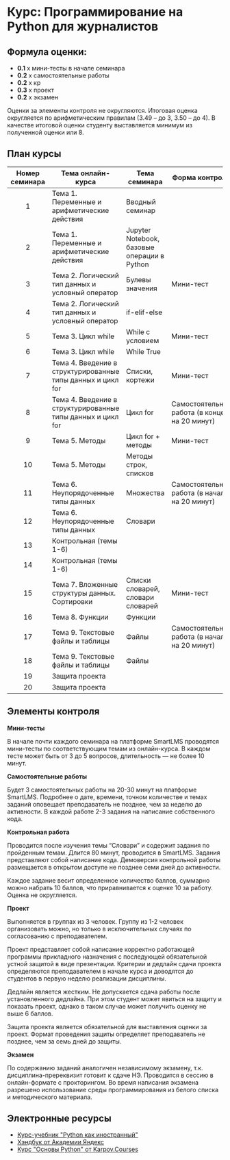 # Курс: Программирование на Python для журналистов

## Формула оценки:
- **0.1** х мини-тесты в начале семинара
- **0.2** х самостоятельные работы
- **0.2** х кр
- **0.3** х проект
- **0.2** х экзамен

Оценки за элементы контроля не округляются. Итоговая оценка округляется по арифметическим правилам (3.49 – до 3, 3.50 – до 4). В качестве итоговой оценки студенту выставляется минимум из полученной оценки или 8.

## План курсы

|Номер семинара|Тема онлайн-курса|Тема семинара|Форма контроля|
| :----: | -|-|-|
| 1| Тема 1. Переменные и арифметические действия| Вводный семинар||
| 2| Тема 1. Переменные и арифметические действия| Jupyter Notebook, базовые операции в Python||
| 3| Тема 2. Логический тип данных и условный оператор| Булевы значения|Мини-тест|
| 4| Тема 2. Логический тип данных и условный оператор| if-elif-else||
| 5| Тема 3. Цикл while| While c условием|Мини-тест|
| 6| Тема 3. Цикл while| While True||
| 7| Тема 4. Введение в структурированные типы данных и цикл for| Списки, кортежи|Мини-тест|
| 8| Тема 4. Введение в структурированные типы данных и цикл for| Цикл for|Самостоятельная работа (в конце на 20 минут)|
| 9| Тема 5. Методы| Цикл for + методы|Мини-тест|
| 10| Тема 5. Методы| Методы строк, списков||
| 11| Тема 6. Неупорядоченные типы данных| Множества|Самостоятельная работа (в начале на 20 минут)|
| 12| Тема 6. Неупорядоченные типы данных| Словари||
| 13| Контрольная (темы 1-6)| ||
| 14| Контрольная (темы 1-6)| ||
| 15| Тема 7. Вложенные структуры данных. Сортировки| Списки словарей, словари словарей|Мини-тест|
| 16| Тема 8. Функции| Функции||
| 17| Тема 9. Текстовые файлы и таблицы| Файлы|Самостоятельная работа (в начале на 20 минут)|
| 18| Тема 9. Текстовые файлы и таблицы| Файлы||
| 19| Защита проекта| ||
| 20| Защита проекта| ||


## Элементы  контроля

**Мини-тесты**

В начале почти каждого семинара на платформе SmartLMS проводятся мини-тесты по соответствующим темам из онлайн-курса. В каждом тесте может быть от 3 до 5 вопросов, длительность — не более 10 минут.

**Самостоятельные работы**

Будет 3 самостоятельных работы на 20-30 минут на платформе SmartLMS. Подробнее о дате, времени, точном количестве и темах заданий оповещает преподаватель не позднее, чем за неделю до активности. В каждой работе 2-3 задания на написание собственного кода.

**Контрольная работа**

Проводится после изучения темы “Словари” и содержит задания по пройденным темам. Длится 80 минут, проводится в SmartLMS. Задания представляют собой написание кода. Демоверсия контрольной работы размещается в открытом доступе не позднее семи дней до активности.

Каждое задание весит определенное количество баллов, суммарно можно набрать 10 баллов, что приравнивается к оценке 10 за работу. Оценка не округляется.

**Проект**

Выполняется в группах из 3 человек. Группу из 1-2 человек организовать можно, но только в исключительных случаях по согласованию с преподавателем.

Проект представляет собой написание корректно работающей программы прикладного назначения с последующей обязательной устной защитой в виде презентации. Критерии и дедлайн сдачи проекта определяются преподавателем в начале курса и доводятся до студентов в первую неделю реализации дисциплины.

Дедлайн является жестким. Не допускается сдача работы после установленного дедлайна. При этом студент может явиться на защиту и показать проект, однако в таком случае может получить оценку не выше 6 баллов.

Защита проекта является обязательной для выставления оценки за проект. Формат проведения защиты определяет преподаватель не позднее, чем за семь дней до защиты.

**Экзамен**

По содержанию заданий аналогичен независимому экзамену, т.к. дисциплина-пререквизит готовит к сдаче НЭ. Проводится в сессию в онлайн-формате с прокторингом.
Во время написания экзамена разрешено использование среды программирования из белого списка и методического материала.

## Электронные ресурсы

- [Курс-учебник "Python как иностранный"](https://edu.hse.ru/course/view.php?id=133389)
- [Хэндбук от Академии Яндекс](https://academy.yandex.ru/handbook/python)
- [Курс "Основы Python" от Karpov.Courses](https://karpov.courses/pythonzero)

